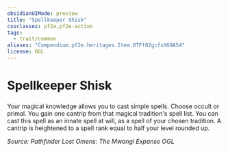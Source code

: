 ```yaml
---
obsidianUIMode: preview
title: "Spellkeeper Shisk"
cssclasses: pf2e,pf2e-action
tags:
  - trait/common
aliases: "Compendium.pf2e.heritages.Item.0TFf82gcfxXG9A54"
license: OGL
---
```

# Spellkeeper Shisk

### 






Your magical knowledge allows you to cast simple spells. Choose occult or primal. You gain one cantrip from that magical tradition's spell list. You can cast this spell as an innate spell at will, as a spell of your chosen tradition. A cantrip is heightened to a spell rank equal to half your level rounded up.

*Source: Pathfinder Lost Omens: The Mwangi Expanse*
*OGL*